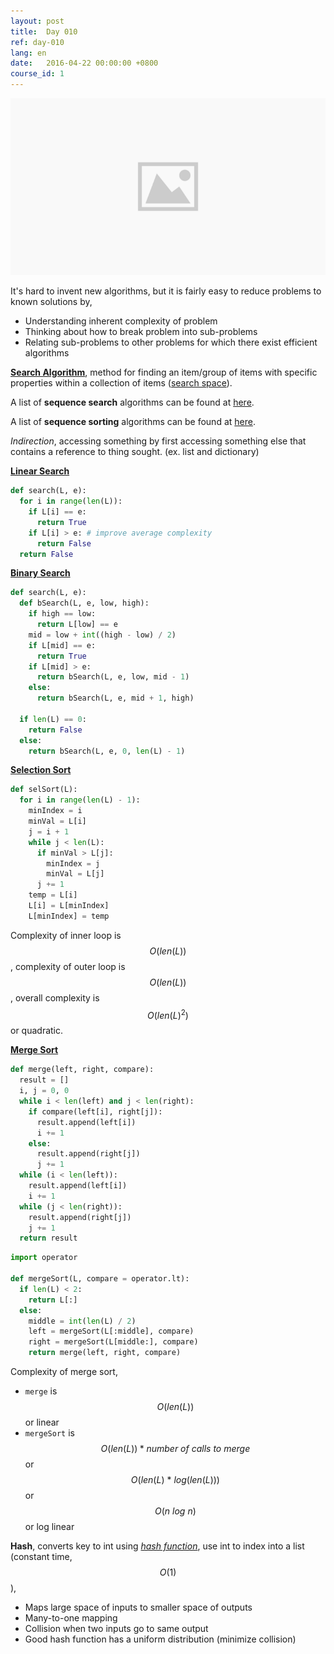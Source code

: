 ```yaml
---
layout: post
title:  Day 010
ref: day-010
lang: en
date:   2016-04-22 00:00:00 +0800
course_id: 1
---
```


![](/images/placeholder.png)

It's hard to invent new algorithms, but it is fairly easy to reduce problems to known solutions by,

- Understanding inherent complexity of problem
- Thinking about how to break problem into sub-problems
- Relating sub-problems to other problems for which there exist efficient algorithms

[**Search Algorithm**](https://en.wikipedia.org/wiki/Search_algorithm), method for finding an item/group of items with specific properties within a collection of items ([search space](https://en.wikipedia.org/wiki/Mathematical_optimization#Optimization_problems)).

A list of **sequence search** algorithms can be found at [here](https://en.wikipedia.org/wiki/List_of_algorithms#Sequence_search).

A list of **sequence sorting** algorithms can be found at [here](https://en.wikipedia.org/wiki/List_of_algorithms#Sequence_sorting).

*Indirection*, accessing something by first accessing something else that contains a reference to thing sought. (ex. list and dictionary)

[**Linear Search**](https://en.wikipedia.org/wiki/Linear_search)

```python
def search(L, e):
  for i in range(len(L)):
    if L[i] == e:
      return True
    if L[i] > e: # improve average complexity
      return False
  return False
```

[**Binary Search**](https://en.wikipedia.org/wiki/Binary_search_algorithm)

```python
def search(L, e):
  def bSearch(L, e, low, high):
    if high == low:
      return L[low] == e
    mid = low + int((high - low) / 2)
    if L[mid] == e:
      return True
    if L[mid] > e:
      return bSearch(L, e, low, mid - 1)
    else:
      return bSearch(L, e, mid + 1, high)

  if len(L) == 0:
    return False
  else:
    return bSearch(L, e, 0, len(L) - 1)
```

[**Selection Sort**](https://en.wikipedia.org/wiki/Selection_sort)

```python
def selSort(L):
  for i in range(len(L) - 1):
    minIndex = i
    minVal = L[i]
    j = i + 1
    while j < len(L):
      if minVal > L[j]:
        minIndex = j
        minVal = L[j]
      j += 1
    temp = L[i]
    L[i] = L[minIndex]
    L[minIndex] = temp
```

Complexity of inner loop is $$O(len(L))$$, complexity of outer loop is $$O(len(L))$$, overall complexity is $$O(len(L)^2)$$ or quadratic.

[**Merge Sort**](https://en.wikipedia.org/wiki/Merge_sort)

```python
def merge(left, right, compare):
  result = []
  i, j = 0, 0
  while i < len(left) and j < len(right):
    if compare(left[i], right[j]):
      result.append(left[i])
      i += 1
    else:
      result.append(right[j])
      j += 1
  while (i < len(left)):
    result.append(left[i])
    i += 1
  while (j < len(right)):
    result.append(right[j])
    j += 1
  return result
```

```python
import operator

def mergeSort(L, compare = operator.lt):
  if len(L) < 2:
    return L[:]
  else:
    middle = int(len(L) / 2)
    left = mergeSort(L[:middle], compare)
    right = mergeSort(L[middle:], compare)
    return merge(left, right, compare)
```

Complexity of merge sort,

- `merge` is $$O(len(L))$$ or linear
- `mergeSort` is $$O(len(L)) * number~of~calls~to~merge$$ or $$O(len(L)~*~log(len(L)))$$ or $$O(n~log~n)$$ or log linear

**Hash**, converts key to int using [*hash function*](https://en.wikipedia.org/wiki/Hash_function), use int to index into a list (constant time, $$O(1)$$),

- Maps large space of inputs to smaller space of outputs
- Many-to-one mapping
- Collision when two inputs go to same output
- Good hash function has a uniform distribution (minimize collision)
